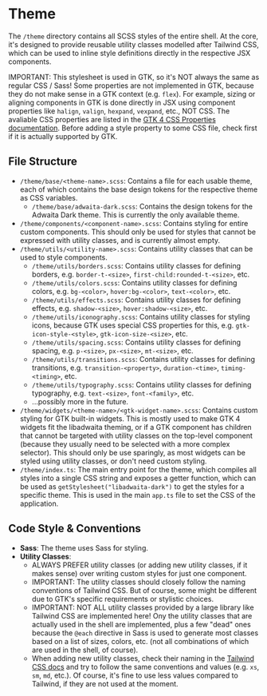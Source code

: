# Theme

The `/theme` directory contains all SCSS styles of the entire shell. At the core, it's designed to provide reusable utility classes modelled after Tailwind CSS, which can be used to inline style definitions directly in the respective JSX components.

IMPORTANT: This stylesheet is used in GTK, so it's NOT always the same as regular CSS / Sass! Some properties are not implemented in GTK, because they do not make sense in a GTK context (e.g. `flex`). For example, sizing or aligning components in GTK is done directly in JSX using component properties like `halign`, `valign`, `hexpand`, `vexpand`, etc., NOT CSS. The avaliable CSS properties are listed in the [GTK 4 CSS Properties documentation](https://docs.gtk.org/gtk4/css-properties.html). Before adding a style property to some CSS file, check first if it is actually supported by GTK.

## File Structure

- `/theme/base/<theme-name>.scss`: Contains a file for each usable theme, each of which contains the base design tokens for the respective theme as CSS variables.
  - `/theme/base/adwaita-dark.scss`: Contains the design tokens for the Adwaita Dark theme. This is currently the only available theme.
- `/theme/components/<component-name>.scss`: Contains styling for entire custom components. This should only be used for styles that cannot be expressed with utility classes, and is currently almost empty.
- `/theme/utils/<utility-name>.scss`: Contains utility classes that can be used to style components.
  - `/theme/utils/borders.scss`: Contains utility classes for defining borders, e.g. `border-t-<size>`, `first-child:rounded-t-<size>`, etc.
  - `/theme/utils/colors.scss`: Contains utility classes for defining colors, e.g. `bg-<color>`, `hover:bg-<color>`, `text-<color>`, etc.
  - `/theme/utils/effects.scss`: Contains utility classes for defining effects, e.g. `shadow-<size>`, `hover:shadow-<size>`, etc.
  - `/theme/utils/iconography.scss`: Contains utility classes for styling icons, because GTK uses special CSS properties for this, e.g. `gtk-icon-style-<style>`, `gtk-icon-size-<size>`, etc.
  - `/theme/utils/spacing.scss`: Contains utility classes for defining spacing, e.g. `p-<size>`, `px-<size>`, `mt-<size>`, etc.
  - `/theme/utils/transitions.scss`: Contains utility classes for defining transitions, e.g. `transition-<property>`, `duration-<time>`, `timing-<timing>`, etc.
  - `/theme/utils/typography.scss`: Contains utility classes for defining typography, e.g. `text-<size>`, `font-<family>`, etc.
  - ...possibly more in the future.
- `/theme/widgets/<theme-name>/<gtk-widget-name>.scss`: Contains custom styling for GTK built-in widgets. This is mostly used to make GTK 4 widgets fit the libadwaita theming, or if a GTK component has children that cannot be targeted with utility classes on the top-level component (because they usually need to be selected with a more complex selector). This should only be use sparingly, as most widgets can be styled using utility classes, or don't need custom styling.
- `/theme/index.ts`: The main entry point for the theme, which compiles all styles into a single CSS string and exposes a getter function, which can be used as `getStylesheet("libadwaita-dark")` to get the styles for a specific theme. This is used in the main `app.ts` file to set the CSS of the application.

## Code Style & Conventions

- **Sass**: The theme uses Sass for styling.
- **Utility Classes**:
  - ALWAYS PREFER utility classes (or adding new utility classes, if it makes sense) over writing custom styles for just one component.
  - IMPORTANT: The utility classes should closely follow the naming conventions of Tailwind CSS. But of course, some might be different due to GTK's specific requirements or stylistic choices.
  - IMPORTANT: NOT ALL utility classes provided by a large library like Tailwind CSS are implemented here! Ony the utility classes that are actually used in the shell are implemented, plus a few "dead" ones because the `@each` directive in Sass is used to generate most classes based on a list of sizes, colors, etc. (not all combinations of which are used in the shell, of course).
  - When adding new utility classes, check their naming in the [Tailwind CSS docs](https://tailwindcss.com/docs) and try to follow the same conventions and values (e.g. `xs`, `sm`, `md`, etc.). Of course, it's fine to use less values compared to Tailwind, if they are not used at the moment.
